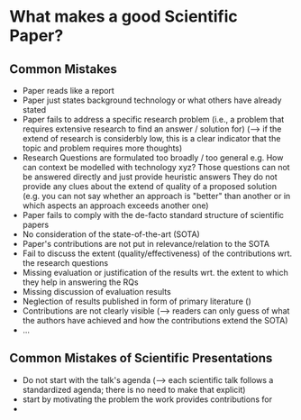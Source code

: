 # What makes a good Scientific Paper?




## Common Mistakes

* Paper reads like a report
* Paper just states background technology or what others have already stated
* Paper fails to address a specific research problem (i.e., a problem that requires extensive research to find an answer / solution for) (--> if the extend of research is considerbly low, this is a clear indicator that the topic and problem requires more thoughts)
* Research Questions are formulated too broadly / too general
    e.g. How can context be modelled with technology xyz?
	Those questions can not be answered directly and just provide heuristic answers
	They do not provide any clues about the extend of quality of a proposed solution (e.g. you can not say whether an approach is "better" than another or in which aspects an approach exceeds another one)
* Paper fails to comply with the de-facto standard structure of scientific papers
* No consideration of the state-of-the-art (SOTA)
* Paper's contributions are not put in relevance/relation to the SOTA
* Fail to discuss the extent (quality/effectiveness) of the contributions wrt. the research questions
* Missing evaluation or justification of the results wrt. the extent to which they help in answering the RQs
* Missing discussion of evaluation results
* Neglection of results published in form of primary literature ()
* Contributions are not clearly visible (--> readers can only guess of what the authors have achieved and how the contributions extend the SOTA)
* ...


## Common Mistakes of Scientific Presentations

* Do not start with the talk's agenda (--> each scientific talk follows a standardized agenda; there is no need to make that explicit)
* start by motivating the problem the work provides contributions for
* 

